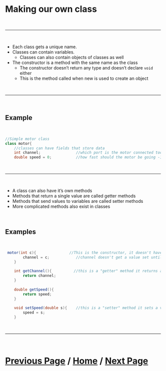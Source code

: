# Making our own class

<br>

***

<br>

- Each class gets a unique name.
- Classes can contain variables.
    - Classes can also contain objects of classes as well
- The constructor is a method with the same name as the class
    - The constructor doesn’t return any type and doesn’t declare `void` either
    - This is the method called when new is used to create an object

<br>

***

<br>

## Example

<br>

````java
//Simple motor class
class motor{
    //classes can have fields that store data
    int channel;                //which port is the motor connected too
    double speed = 0;           //how fast should the motor be going -1 to 1
````

<br>

***

<br>

- A class can also have it’s own methods
- Methods that return a single value are called getter methods
- Methods that send values to variables are called setter methods
- More complicated methods also exist in classes

<br>

## Examples

<br>

````Java
 motor(int c){               //This is the constructor, it doesn't have a return type or void
        channel = c;            //channel doesn't get a value set until the consttuctor is run
    }
    
    int getChannel(){          //this is a "getter" method it returns a value
        return channel;
    }
    
    double getSpeed(){          
        return speed;
    }
    
    void setSpeed(double s){    //this is a "setter" method it sets a value
        speed = s;
    }
````
<br>

***

<br>

# [Previous Page](./objects.md) / [Home](./index.md) / [Next Page](https://docs.lynkrobotics.org/programming) 

